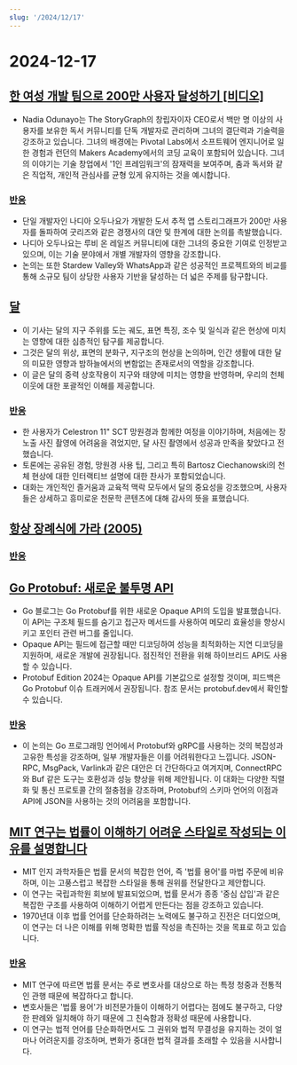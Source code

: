 ```yaml
---
slug: '/2024/12/17'
---
```


# 2024-12-17

## [한 여성 개발 팀으로 200만 사용자 달성하기 [비디오]](https://brightonruby.com/2024/getting-to-2-million-users-as-a-one-woman-dev-team/)

- Nadia Odunayo는 The StoryGraph의 창립자이자 CEO로서 백만 명 이상의 사용자를 보유한 독서 커뮤니티를 단독 개발자로 관리하며 그녀의 결단력과 기술력을 강조하고 있습니다. 그녀의 배경에는 Pivotal Labs에서 소프트웨어 엔지니어로 일한 경험과 런던의 Makers Academy에서의 코딩 교육이 포함되어 있습니다. 그녀의 이야기는 기술 창업에서 '1인 프레임워크'의 잠재력을 보여주며, 춤과 독서와 같은 직업적, 개인적 관심사를 균형 있게 유지하는 것을 예시합니다.

### [반응](https://news.ycombinator.com/item?id=42441333)

- 단일 개발자인 나디아 오두나요가 개발한 도서 추적 앱 스토리그래프가 200만 사용자를 돌파하여 굿리즈와 같은 경쟁사의 대안 및 한계에 대한 논의를 촉발했습니다.
- 나디아 오두나요는 루비 온 레일즈 커뮤니티에 대한 그녀의 중요한 기여로 인정받고 있으며, 이는 기술 분야에서 개별 개발자의 영향을 강조합니다.
- 논의는 또한 Stardew Valley와 WhatsApp과 같은 성공적인 프로젝트와의 비교를 통해 소규모 팀이 상당한 사용자 기반을 달성하는 더 넓은 주제를 탐구합니다.

## [달](https://ciechanow.ski/moon/)

- 이 기사는 달의 지구 주위를 도는 궤도, 표면 특징, 조수 및 일식과 같은 현상에 미치는 영향에 대한 심층적인 탐구를 제공합니다.
- 그것은 달의 위상, 표면의 분화구, 지구조의 현상을 논의하며, 인간 생활에 대한 달의 미묘한 영향과 밤하늘에서의 변함없는 존재로서의 역할을 강조합니다.
- 이 글은 달의 중력 상호작용이 지구와 태양에 미치는 영향을 반영하며, 우리의 천체 이웃에 대한 포괄적인 이해를 제공합니다.

### [반응](https://news.ycombinator.com/item?id=42443229)

- 한 사용자가 Celestron 11" SCT 망원경과 함께한 여정을 이야기하며, 처음에는 장노출 사진 촬영에 어려움을 겪었지만, 달 사진 촬영에서 성공과 만족을 찾았다고 전했습니다.
- 토론에는 공유된 경험, 망원경 사용 팁, 그리고 특히 Bartosz Ciechanowski의 천체 현상에 대한 인터랙티브 설명에 대한 찬사가 포함되었습니다.
- 대화는 개인적인 즐거움과 교육적 맥락 모두에서 달의 중요성을 강조했으며, 사용자들은 상세하고 흥미로운 천문학 콘텐츠에 대해 감사의 뜻을 표했습니다.

## [항상 장례식에 가라 (2005)](https://www.npr.org/2005/08/08/4785079/always-go-to-the-funeral)

### [반응](https://news.ycombinator.com/item?id=42435972)

## [Go Protobuf: 새로운 불투명 API](https://go.dev/blog/protobuf-opaque)

- Go 블로그는 Go Protobuf를 위한 새로운 Opaque API의 도입을 발표했습니다. 이 API는 구조체 필드를 숨기고 접근자 메서드를 사용하여 메모리 효율성을 향상시키고 포인터 관련 버그를 줄입니다.
- Opaque API는 필드에 접근할 때만 디코딩하여 성능을 최적화하는 지연 디코딩을 지원하며, 새로운 개발에 권장됩니다. 점진적인 전환을 위해 하이브리드 API도 사용할 수 있습니다.
- Protobuf Edition 2024는 Opaque API를 기본값으로 설정할 것이며, 피드백은 Go Protobuf 이슈 트래커에서 권장됩니다. 참조 문서는 protobuf.dev에서 확인할 수 있습니다.

### [반응](https://news.ycombinator.com/item?id=42434947)

- 이 논의는 Go 프로그래밍 언어에서 Protobuf와 gRPC를 사용하는 것의 복잡성과 고유한 특성을 강조하며, 일부 개발자들은 이를 어려워한다고 느낍니다. JSON-RPC, MsgPack, Varlink과 같은 대안은 더 간단하다고 여겨지며, ConnectRPC와 Buf 같은 도구는 호환성과 성능 향상을 위해 제안됩니다. 이 대화는 다양한 직렬화 및 통신 프로토콜 간의 절충점을 강조하며, Protobuf의 스키마 언어의 이점과 API에 JSON을 사용하는 것의 어려움을 포함합니다.

## [MIT 연구는 법률이 이해하기 어려운 스타일로 작성되는 이유를 설명합니다](https://news.mit.edu/2024/mit-study-explains-laws-incomprehensible-writing-style-0819)

- MIT 인지 과학자들은 법률 문서의 복잡한 언어, 즉 '법률 용어'를 마법 주문에 비유하며, 이는 고풍스럽고 복잡한 스타일을 통해 권위를 전달한다고 제안합니다.
- 이 연구는 국립과학원 회보에 발표되었으며, 법률 문서가 종종 '중심 삽입'과 같은 복잡한 구조를 사용하여 이해하기 어렵게 만든다는 점을 강조하고 있습니다.
- 1970년대 이후 법률 언어를 단순화하려는 노력에도 불구하고 진전은 더디었으며, 이 연구는 더 나은 이해를 위해 명확한 법률 작성을 촉진하는 것을 목표로 하고 있습니다.

### [반응](https://news.ycombinator.com/item?id=42438175)

- MIT 연구에 따르면 법률 문서는 주로 변호사를 대상으로 하는 특정 청중과 전통적인 관행 때문에 복잡하다고 합니다.
- 변호사들은 '법률 용어'가 비전문가들이 이해하기 어렵다는 점에도 불구하고, 다양한 판례와 일치해야 하기 때문에 그 친숙함과 정확성 때문에 사용합니다.
- 이 연구는 법적 언어를 단순화하면서도 그 권위와 법적 무결성을 유지하는 것이 얼마나 어려운지를 강조하며, 변화가 중대한 법적 결과를 초래할 수 있음을 시사합니다.

<head>
  <meta property="og:title" content="한 여성 개발 팀으로 200만 사용자 달성하기 [비디오]" />
  <meta property="og:type" content="website" />
  <meta property="og:image" content="https://og.cho.sh/api/og/?title=%ED%95%9C%20%EC%97%AC%EC%84%B1%20%EA%B0%9C%EB%B0%9C%20%ED%8C%80%EC%9C%BC%EB%A1%9C%20200%EB%A7%8C%20%EC%82%AC%EC%9A%A9%EC%9E%90%20%EB%8B%AC%EC%84%B1%ED%95%98%EA%B8%B0%20%5B%EB%B9%84%EB%94%94%EC%98%A4%5D&subheading=2024%EB%85%84%2012%EC%9B%94%2017%EC%9D%BC%20%ED%99%94%EC%9A%94%EC%9D%BC%3A%20%ED%95%B4%EC%BB%A4%EB%89%B4%EC%8A%A4%20%EC%9A%94%EC%95%BD" />
</head>
